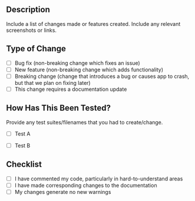 ## Description

Include a list of changes made or features created. Include any relevant screenshots or links.

## Type of Change

- [ ] Bug fix (non-breaking change which fixes an issue)
- [ ] New feature (non-breaking change which adds functionality)
- [ ] Breaking change (change that introduces a bug or causes app to crash, but that we plan on fixing later)
- [ ] This change requires a documentation update

## How Has This Been Tested?

Provide any test suites/filenames that you had to create/change.

- [ ] Test A
- [ ] Test B


## Checklist

- [ ] I have commented my code, particularly in hard-to-understand areas
- [ ] I have made corresponding changes to the documentation
- [ ] My changes generate no new warnings